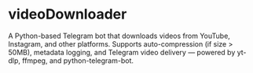 # videoDownloader
A Python-based Telegram bot that downloads videos from YouTube, Instagram, and other platforms. Supports auto-compression (if size > 50MB), metadata logging, and Telegram video delivery — powered by yt-dlp, ffmpeg, and python-telegram-bot.
